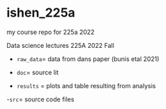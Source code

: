 # ishen_225a
 my course repo for 225a 2022

Data science lectures 225A 2022 Fall

- `raw_data`= data from dans paper (bunis etal 2021)

- `doc`= source lit

- `results` = plots and table resulting from analysis

-`src`= source code files